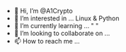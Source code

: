 - 👋 Hi, I’m @A1Crypto
- 👀 I’m interested in ... Linux & Python
- 🌱 I’m currently learning ... "      " 
- 💞️ I’m looking to collaborate on ...
- 📫 How to reach me ... 

<!---
A1Crypto/A1Crypto is a ✨ special ✨ repository because its `README.md` (this file) appears on your GitHub profile.
You can click the Preview link to take a look at your changes.
--->
